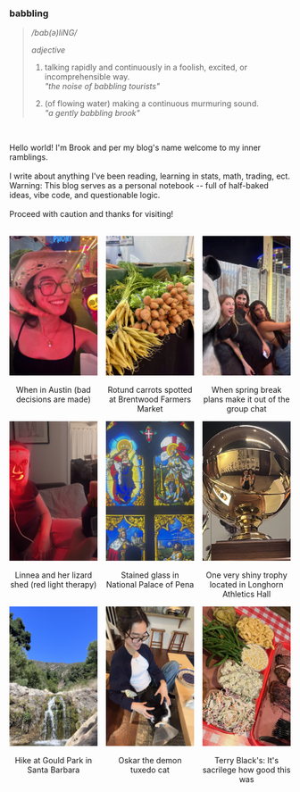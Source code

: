  ### babbling
> */bab(ə)liNG/*
>
> *adjective*
> 
> 1. talking rapidly and continuously in a foolish, excited, or incomprehensible way.  
>    *"the noise of babbling tourists"*
> 
> 2. (of flowing water) making a continuous murmuring sound.  
>    *"a gently babbling brook"*

<br />

Hello world! I'm Brook and per my blog's name welcome to my inner ramblings. <br />
<br />
I write about anything I've been reading, learning in stats, math, trading, ect. <br />
Warning: This blog serves as a personal notebook -- full of half-baked ideas, vibe code, and questionable logic.  <br /><br />
Proceed with caution and thanks for visiting! <br />

<br />

<!-- First set of 3 images -->
<div style="display: grid; grid-template-columns: repeat(3, 1fr); gap: 15px;">
  <div style="text-align: center;">
    <img src="assets/index_images/when_in_austin.JPG" style="width: 100%; height: 250px; object-fit: cover;">
    <p>When in Austin (bad decisions are made)</p>
  </div>
  <div style="text-align: center;">
    <img src="assets/index_images/carrots.jpg"   style="width: 100%; height: 250px; object-fit: cover;">
    <p>Rotund carrots spotted at Brentwood Farmers Market</p>
  </div>
  <div style="text-align: center;">
    <img src="assets/index_images/oscars_whores.jpg" style="width: 100%; height: 250px; object-fit: cover;">
    <p>When spring break plans make it out of the group chat </p>
  </div>
</div>
<!-- Second set of 3 images (page break) -->
<div style="display: grid; grid-template-columns: repeat(3, 1fr); gap: 15px;">
  <div style="text-align: center;">
    <img src="assets/index_images/red_light.JPG" style="width: 100%; height: 250px; object-fit: cover;">
    <p>Linnea and her lizard shed (red light therapy)</p>
  </div>
  <div style="text-align: center;">
    <img src="assets/index_images/window.jpg" style="width: 100%; height: 250px; object-fit: cover;">
    <p>Stained glass in National Palace of Pena</p>
  </div>
  <div style="text-align: center;">
    <img src="assets/index_images/trophy.jpg" style="width: 100%; height: 250px; object-fit: cover;">
    <p>One very shiny trophy located in Longhorn Athletics Hall </p>
  </div>
</div>
<!-- Third set of 3 images (page break) -->
<div style="display: grid; grid-template-columns: repeat(3, 1fr); gap: 15px;">
  <div style="text-align: center;">
    <img src="assets/index_images/waterfall.jpg" style="width: 100%; height: 250px; object-fit: cover;">
    <p>Hike at Gould Park in Santa Barbara</p>
  </div>
  <div style="text-align: center;">
    <img src="assets/index_images/cat.JPEG"  style="width: 100%; height: 250px; object-fit: cover;">
    <p>Oskar the demon tuxedo cat</p>
  </div>
  <div style="text-align: center;">
    <img src="assets/index_images/texas_bbq.JPG" style="width: 100%; height: 250px; object-fit: cover;">
    <p>Terry Black's: It's sacrilege how good this was</p>
  </div>
  
</div>
<br />

